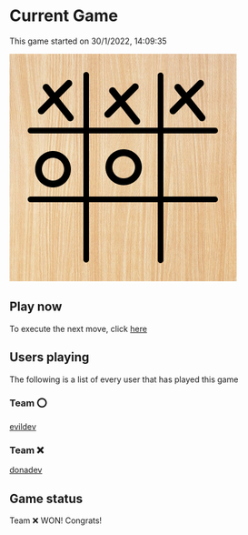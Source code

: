 # Current Game

This game started on 30/1/2022, 14:09:35

![alt text](https://github.com/donadev/TicTacToe/blob/main/games/2022-01-30T13:09:35.200Z/output.png?raw=true)

## Play now
To execute the next move, click [here](https://github.com/donadev/TicTacToe/issues/new?title=Error&body=Game%20has%20ended.)

## Users playing
The following is a list of every user that has played this game
### Team ⭕️

[evildev](https://github.com/evildev)

### Team ❌

[donadev](https://github.com/donadev)


## Game status
Team ❌  WON! Congrats!
